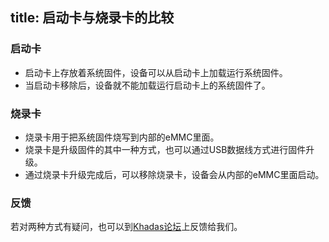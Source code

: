 title: 启动卡与烧录卡的比较
---

### 启动卡
* 启动卡上存放着系统固件，设备可以从启动卡上加载运行系统固件。
* 当启动卡移除后，设备就不能加载运行启动卡上的系统固件了。

### 烧录卡
* 烧录卡用于把系统固件烧写到内部的eMMC里面。
* 烧录卡是升级固件的其中一种方式，也可以通过USB数据线方式进行固件升级。
* 通过烧录卡升级完成后，可以移除烧录卡，设备会从内部的eMMC里面启动。

### 反馈
若对两种方式有疑问，也可以到[Khadas论坛](http://forum.Khadas.com/)上反馈给我们。
